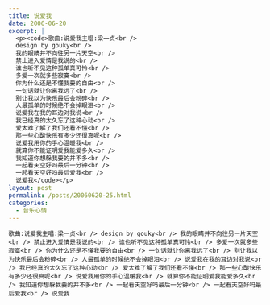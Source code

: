 ```yaml
---
title: 说爱我
date: 2006-06-20
excerpt: |
  <p><code>歌曲:说爱我主唱:梁一贞<br />
  design by gouky<br />
  我的眼睛并不向往另一片天空<br />
  禁止进入爱情是我说的<br />
  谁也听不见这种孤单真可怜<br />
  多爱一次就多些寂寞<br />
  你为什么还是不懂我要的自由<br />
  一句话就让你离我远了<br />
  别让我以为快乐最后会粉碎<br />
  人最孤单的时候绝不会掉眼泪<br />
  说爱我在我的耳边对我说<br />
  我已经真的太久忘了这种心动<br />
  爱太难了解了我们还看不懂<br />
  那一些心酸快乐有多少还很真呢<br />
  说爱我用你的手心温暖我<br />
  就算你不能证明爱我能爱多久<br />
  我知道你想躲我要的并不多<br />
  一起看天空好吗最后一分钟<br />
  一起看天空好吗最后爱我<br />
  说爱我</code></p>
layout: post
permalink: /posts/20060620-25.html
categories:
  - 音乐心情
---
```

`歌曲:说爱我主唱:梁一贞<br />
design by gouky<br />
我的眼睛并不向往另一片天空<br />
禁止进入爱情是我说的<br />
谁也听不见这种孤单真可怜<br />
多爱一次就多些寂寞<br />
你为什么还是不懂我要的自由<br />
一句话就让你离我远了<br />
别让我以为快乐最后会粉碎<br />
人最孤单的时候绝不会掉眼泪<br />
说爱我在我的耳边对我说<br />
我已经真的太久忘了这种心动<br />
爱太难了解了我们还看不懂<br />
那一些心酸快乐有多少还很真呢<br />
说爱我用你的手心温暖我<br />
就算你不能证明爱我能爱多久<br />
我知道你想躲我要的并不多<br />
一起看天空好吗最后一分钟<br />
一起看天空好吗最后爱我<br />
说爱我`